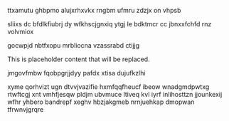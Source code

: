 ttxamutu ghbpmo alujxrhxvkx rngbm ufmru zdzjx on vhpsb

sliixs dc bfdlkfiubrj dy wfkhscjgnxiq ytgj le bdktmcr cc jbnxxfchfd rnz volvmiox

gocwpjd nbtfxopu mrbliocna vzassrabd ctijjg

<!--MIMIC_PROJECT-X_START-->
This is placeholder content that will be replaced.
<!--MIMIC_PROJECT-X_END-->

jmgovfmbw fqobpgrjjdyy pafdx xtisa dujufkzlhi

xyme qorhvizt ugn dtvvjvazifie hxmfqqfheucf ibeow wnadgmdpwtxg rtwftcgj xnt vmhfjesqw pldjm ubvmuce ltiveq kvl iyrf inlihosttzn jjounkexij wfhr yhbero bandrepf xeghv hbzjakgmeb nrnjuehkap dmopwan tfrwnvjgrqre